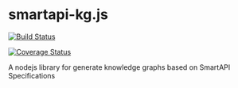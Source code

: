 # smartapi-kg.js

[![Build Status](https://travis-ci.com/kevinxin90/smartapi-kg.js.svg?branch=master)](https://travis-ci.com/kevinxin90/smartapi-kg.js)

[![Coverage Status](https://coveralls.io/repos/github/kevinxin90/smartapi-kg.js/badge.svg?branch=master)](https://coveralls.io/github/kevinxin90/smartapi-kg.js?branch=master)

A nodejs library for generate knowledge graphs based on SmartAPI Specifications
